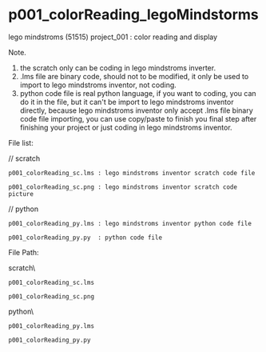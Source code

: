 # p001_colorReading_legoMindstorms
lego mindstroms (51515) project_001 : color reading and display

Note.
  1.  the scratch only can be coding in lego mindstroms inverter.
  2.  .lms file are binary code, should not to be modified, 
      it only be used to import to lego mindstroms inventor, not coding.
  3.  python code file is real python language, if you want to coding,
      you can do it in the file, but it can't be import to lego mindstroms inventor directly,
      because lego mindstroms inventor only accept .lms file binary code file importing,
      you can use copy/paste to finish you final step after finishing your project 
      or just coding in lego mindstroms inventor.


File list:

  // scratch

    p001_colorReading_sc.lms : lego mindstroms inventor scratch code file

    p001_colorReading_sc.png : lego mindstroms inventor scratch code picture


  // python

    p001_colorReading_py.lms : lego mindstroms inventor python code file

    p001_colorReading_py.py  : python code file


File Path:

  scratch\
  
    p001_colorReading_sc.lms

    p001_colorReading_sc.png

  python\

    p001_colorReading_py.lms

    p001_colorReading_py.py
    
